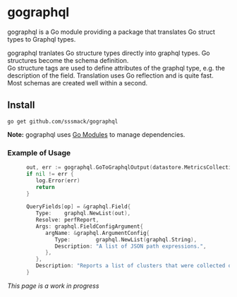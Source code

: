 # gographql


gographql is a Go module providing a package that translates Go struct types to Graphql types.

gographql tranlates Go structure types directly into graphql types.  Go structures become the schema definition.   
Go structure tags are used to define attributes of the graphql type, e.g. the description of the field.
Translation uses Go reflection and is quite fast.    
Most schemas are created well within a second.


## Install

```shell
go get github.com/sssmack/gographql
```

**Note:** gographql uses [Go Modules](https://github.com/golang/go/wiki/Modules) to manage dependencies.


### Example of Usage
```go
      out, err := gographql.GoToGraphqlOutput(datastore.MetricsCollectionDoc{})
      if nil != err {  
         log.Error(err)
         return
      }
         
      QueryFields[op] = &graphql.Field{
         Type:    graphql.NewList(out),
         Resolve: perfReport,
         Args: graphql.FieldConfigArgument{
            argName: &graphql.ArgumentConfig{
               Type:        graphql.NewList(graphql.String),
               Description: "A list of JSON path expressions.",
            },
         },    
         Description: "Reports a list of clusters that were collected on for the context.",
      }
```  
  
  *This page is a work in progress*
